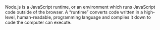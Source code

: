Node.js is a JavaScript runtime, or an environment which runs JavaScript code outside of the browser. A “runtime” converts code written in a high-level, human-readable, programming language and compiles it down to code the computer can execute. 

